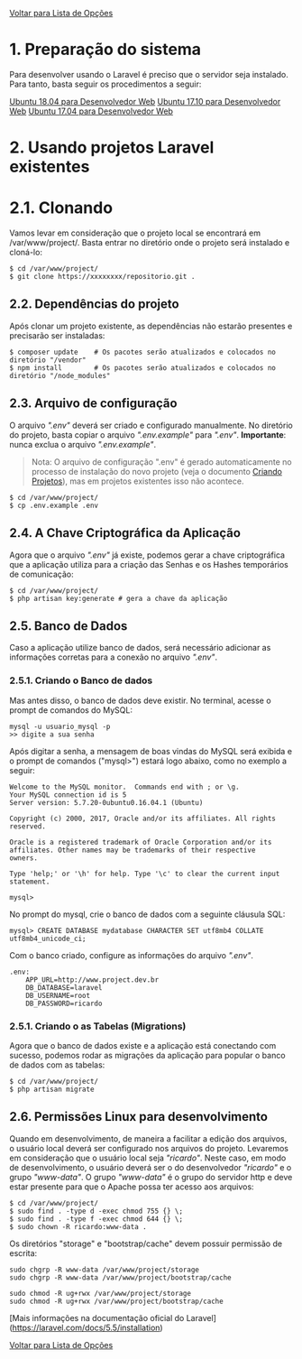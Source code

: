 [Voltar para Lista de Opções](../readme.md)

# 1. Preparação do sistema

Para desenvolver usando o Laravel é preciso que o servidor seja instalado. Para tanto, basta seguir os procedimentos a seguir:

[Ubuntu 18.04 para Desenvolvedor Web](ubuntu-18.04-devel.md)
[Ubuntu 17.10 para Desenvolvedor Web](ubuntu-17.10-devel.md)
[Ubuntu 17.04 para Desenvolvedor Web](ubuntu-17.04-devel.md)

# 2. Usando projetos Laravel existentes

# 2.1. Clonando

Vamos levar em consideração que o projeto local se encontrará em /var/www/project/. Basta entrar no diretório onde o projeto será instalado e cloná-lo:

```
$ cd /var/www/project/
$ git clone https://xxxxxxxx/repositorio.git .
```

## 2.2. Dependências do projeto

Após clonar um projeto existente, as dependências não estarão presentes e precisarão ser instaladas:

```
$ composer update    # Os pacotes serão atualizados e colocados no diretório "/vendor"
$ npm install        # Os pacotes serão atualizados e colocados no diretório "/node_modules"
```

## 2.3. Arquivo de configuração

O arquivo *".env"* deverá ser criado e configurado manualmente. No diretório do projeto, basta copiar o arquivo *".env.example"* para *".env"*. **Importante**: nunca exclua o arquivo *".env.example"*.

> Nota: O arquivo de configuração ".env" é gerado automaticamente no processo de instalação do novo projeto (veja o documento [Criando Projetos](docs/laravel-criando-projetos.md)), mas em projetos existentes isso não acontece.

```
$ cd /var/www/project/
$ cp .env.example .env
```

## 2.4. A Chave Criptográfica da Aplicação

Agora que o arquivo *".env"* já existe, podemos gerar a chave criptográfica que a aplicação utiliza para a criação das Senhas e os Hashes temporários de comunicação:

```
$ cd /var/www/project/
$ php artisan key:generate # gera a chave da aplicação
```

## 2.5. Banco de Dados

Caso a aplicação utilize banco de dados, será necessário adicionar as informações corretas para a conexão no arquivo *".env"*.

### 2.5.1. Criando o Banco de dados

Mas antes disso, o banco de dados deve existir. No terminal, acesse o prompt de comandos do MySQL:

```
mysql -u usuario_mysql -p
>> digite a sua senha
```

Após digitar a senha, a mensagem de boas vindas do MySQL será exibida e o prompt de comandos ("mysql>") estará logo abaixo, como no exemplo a seguir:

```
Welcome to the MySQL monitor.  Commands end with ; or \g.
Your MySQL connection id is 5
Server version: 5.7.20-0ubuntu0.16.04.1 (Ubuntu)

Copyright (c) 2000, 2017, Oracle and/or its affiliates. All rights reserved.

Oracle is a registered trademark of Oracle Corporation and/or its
affiliates. Other names may be trademarks of their respective
owners.

Type 'help;' or '\h' for help. Type '\c' to clear the current input statement.

mysql>
```

No prompt do mysql, crie o banco de dados com a seguinte cláusula SQL:

```
mysql> CREATE DATABASE mydatabase CHARACTER SET utf8mb4 COLLATE utf8mb4_unicode_ci;
```

Com o banco criado, configure as informações do arquivo *".env"*.

```
.env:
    APP_URL=http://www.project.dev.br
    DB_DATABASE=laravel
    DB_USERNAME=root
    DB_PASSWORD=ricardo
```

### 2.5.1. Criando o as Tabelas (Migrations)

Agora que o banco de dados existe e a aplicação está conectando com sucesso, podemos rodar as migrações da aplicação para popular o banco de dados com as tabelas:

```
$ cd /var/www/project/
$ php artisan migrate
```


## 2.6. Permissões Linux para desenvolvimento

Quando em desenvolvimento, de maneira a facilitar a edição dos arquivos, o usuário local deverá ser configurado nos arquivos do projeto. Levaremos em consideração que o usuário local seja *"ricardo"*. Neste caso, em modo de desenvolvimento, o usuário deverá ser o do desenvolvedor *"ricardo"* e o grupo *"www-data"*. O grupo *"www-data"* é o grupo do servidor http e deve estar presente para que o Apache possa ter acesso aos arquivos:

```
$ cd /var/www/project/
$ sudo find . -type d -exec chmod 755 {} \;
$ sudo find . -type f -exec chmod 644 {} \;
$ sudo chown -R ricardo:www-data .
```

Os diretórios "storage" e "bootstrap/cache" devem possuir permissão de escrita:

```
sudo chgrp -R www-data /var/www/project/storage
sudo chgrp -R www-data /var/www/project/bootstrap/cache

sudo chmod -R ug+rwx /var/www/project/storage
sudo chmod -R ug+rwx /var/www/project/bootstrap/cache
```

[Mais informações na documentação oficial do Laravel]
(https://laravel.com/docs/5.5/installation)

[Voltar para Lista de Opções](../readme.md)